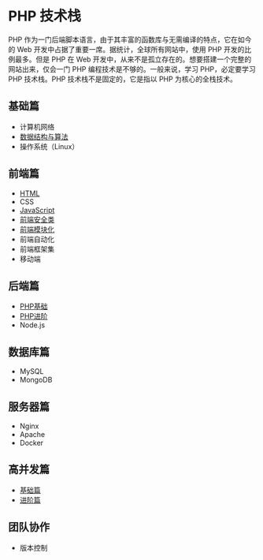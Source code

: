 # PHP 技术栈
PHP 作为一门后端脚本语言，由于其丰富的函数库与无需编译的特点，它在如今的 Web 开发中占据了重要一席。据统计，全球所有网站中，使用 PHP 开发的比例最多。但是 PHP 在 Web 开发中，从来不是孤立存在的。想要搭建一个完整的网站出来，仅会一门 PHP 编程技术是不够的。一般来说，学习 PHP，必定要学习 PHP 技术栈。PHP 技术栈不是固定的，它是指以 PHP 为核心的全栈技术。

## 基础篇
* 计算机网络
* [数据结构与算法](basic/algorithm.md)
* 操作系统（Linux）

## 前端篇
* [HTML](front-end/html.md)
* CSS
* [JavaScript](front-end/js.md)
* [前端安全类](front-end/safe.md)
* [前端模块化](front-end/module.md)
* 前端自动化
* 前端框架集
* 移动端

## 后端篇
* [PHP基础](back-end/php-basic.md)
* [PHP进阶](back-end/php-senior.md)
* Node.js

## 数据库篇
* MySQL
* MongoDB

## 服务器篇
* Nginx
* Apache
* Docker

## 高并发篇
* [基础篇](supervene/basic.md)
* [进阶篇](supervene/senior.md)

## 团队协作
* 版本控制
